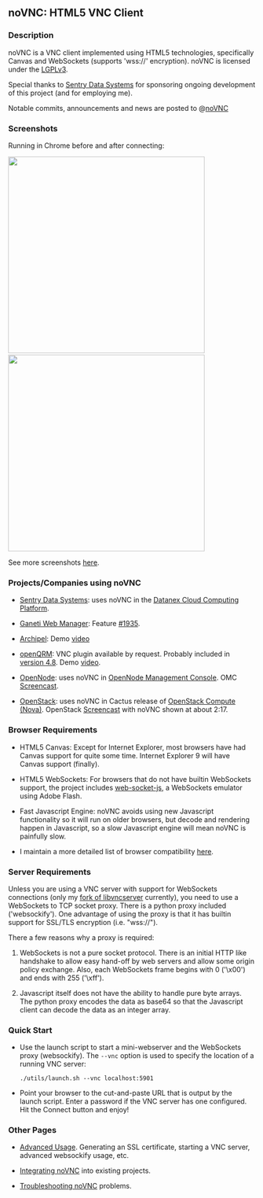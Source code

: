 ## noVNC: HTML5 VNC Client


### Description

noVNC is a VNC client implemented using HTML5 technologies,
specifically Canvas and WebSockets (supports 'wss://' encryption).
noVNC is licensed under the
[LGPLv3](http://www.gnu.org/licenses/lgpl.html).

Special thanks to [Sentry Data Systems](http://www.sentryds.com) for
sponsoring ongoing development of this project (and for employing me).

Notable commits, announcements and news are posted to
@<a href="http://www.twitter.com/noVNC">noVNC</a>


### Screenshots

Running in Chrome before and after connecting:

<img src="http://kanaka.github.com/noVNC/img/noVNC-1.jpg" width=400>&nbsp;<img src="http://kanaka.github.com/noVNC/img/noVNC-2.jpg" width=400>

See more screenshots <a href="http://kanaka.github.com/noVNC/screenshots.html">here</a>.


### Projects/Companies using noVNC

* [Sentry Data Systems](http://www.sentryds.com): uses noVNC in the
  [Datanex Cloud Computing Platform](http://www.sentryds.com/products/datanex/).

* [Ganeti Web Manager](http://code.osuosl.org/projects/ganeti-webmgr):
  Feature [#1935](http://code.osuosl.org/issues/1935).

* [Archipel](http://archipelproject.org):
  Demo [video](http://antoinemercadal.fr/archipelblog/wp-content/themes/ArchipelWPTemplate/video_youtube.php?title=VNC%20Demonstration&id=te_bzW574Zo)

* [openQRM](http://www.openqrm.com/): VNC plugin available
  by request. Probably included in [version
  4.8](http://www.openqrm.com/?q=node/15). Demo
  [video](http://www.openqrm-enterprise.com/news/details/article/remote-vm-console-plugin-available.html).

* [OpenNode](http://www.opennodecloud.com/): uses noVNC in
  [OpenNode Management Console](http://opennode.activesys.org/about/software-included-in-opennode/).
  OMC [Screencast](http://opennode.activesys.org/about/opennode-management-console-screencast/).

* [OpenStack](http://www.openstack.org): uses noVNC in Cactus release
  of [OpenStack Compute (Nova)](http://nova.openstack.org/runnova/vncconsole.html).
  OpenStack [Screencast](http://player.vimeo.com/video/20787736?autoplay=1) with noVNC shown at about 2:17.

### Browser Requirements

* HTML5 Canvas: Except for Internet Explorer, most
  browsers have had Canvas support for quite some time. Internet
  Explorer 9 will have Canvas support (finally).

* HTML5 WebSockets: For browsers that do not have builtin
  WebSockets support, the project includes
  <a href="http://github.com/gimite/web-socket-js">web-socket-js</a>,
  a WebSockets emulator using Adobe Flash.

* Fast Javascript Engine: noVNC avoids using new Javascript
  functionality so it will run on older browsers, but decode and
  rendering happen in Javascript, so a slow Javascript engine will
  mean noVNC is painfully slow.

* I maintain a more detailed list of browser compatibility <a
  href="https://github.com/kanaka/noVNC/wiki/Browser-support">here</a>.


### Server Requirements

Unless you are using a VNC server with support for WebSockets
connections (only my [fork of libvncserver](http://github.com/kanaka/libvncserver)
currently), you need to use a WebSockets to TCP socket proxy. There is
a python proxy included ('websockify'). One advantage of using the
proxy is that it has builtin support for SSL/TLS encryption (i.e.
"wss://").

There a few reasons why a proxy is required:

  1. WebSockets is not a pure socket protocol. There is an initial HTTP
     like handshake to allow easy hand-off by web servers and allow
     some origin policy exchange. Also, each WebSockets frame begins
     with 0 ('\x00') and ends with 255 ('\xff').

  2. Javascript itself does not have the ability to handle pure byte
     arrays. The python proxy encodes the data as base64 so that the
     Javascript client can decode the data as an integer array.


### Quick Start

* Use the launch script to start a mini-webserver and the WebSockets
  proxy (websockify). The `--vnc` option is used to specify the location of
  a running VNC server:

    `./utils/launch.sh --vnc localhost:5901`

* Point your browser to the cut-and-paste URL that is output by the
  launch script. Enter a password if the VNC server has one
  configured. Hit the Connect button and enjoy!


### Other Pages

* [Advanced Usage](https://github.com/kanaka/noVNC/wiki/Advanced-usage). Generating an SSL
  certificate, starting a VNC server, advanced websockify usage, etc.

* [Integrating noVNC](https://github.com/kanaka/noVNC/wiki/Integration) into existing projects.

* [Troubleshooting noVNC](https://github.com/kanaka/noVNC/wiki/Troubleshooting) problems.


